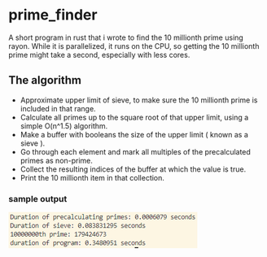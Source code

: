 # prime_finder
A short program in rust that i wrote to find the 10 millionth prime using rayon.
While it is parallelized, it runs on the CPU, so getting the 10 millionth prime might take a second, especially with less cores.

## The algorithm
* Approximate upper limit of sieve, to make sure the 10 millionth prime is included in that range.
* Calculate all primes up to the square root of that upper limit, using a simple O(n^1.5) algorithm.
* Make a buffer with booleans the size of the upper limit ( known as a sieve ).
* Go through each element and mark all multiples of the precalculated primes as non-prime.
* Collect the resulting indices of the buffer at which the value is true.
* Print the 10 millionth item in that collection.

### sample output
![image of output to the console](./output.png)
